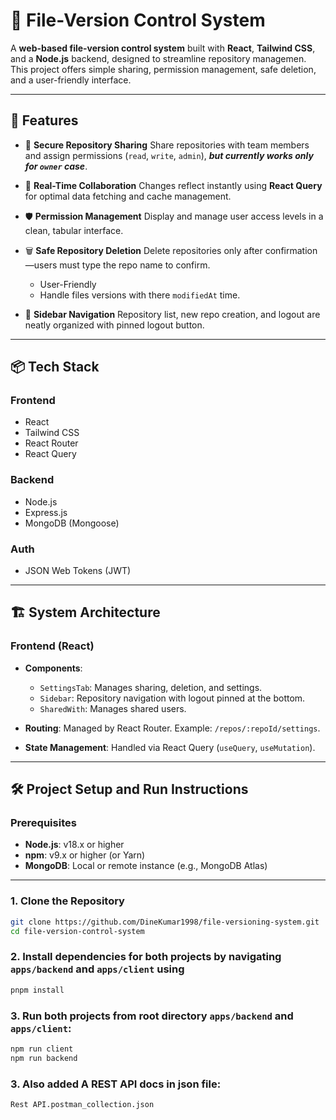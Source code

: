 # 📁 File-Version Control System

A **web-based file-version control system** built with **React**, **Tailwind CSS**, and a **Node.js** backend, designed to streamline repository managemen. This project offers simple sharing, permission management, safe deletion, and a user-friendly interface.

---

## 🚀 Features

- 🔐 **Secure Repository Sharing**
  Share repositories with team members and assign permissions (`read`, `write`, `admin`), ***but currently works only for `owner` case***.

- 🔄 **Real-Time Collaboration**
  Changes reflect instantly using **React Query** for optimal data fetching and cache management.

- 🛡️ **Permission Management**
  Display and manage user access levels in a clean, tabular interface.

- 🗑️ **Safe Repository Deletion**
  Delete repositories only after confirmation—users must type the repo name to confirm.

  - User-Friendly
  - Handle files versions with there `modifiedAt` time.

- 🧭 **Sidebar Navigation**
  Repository list, new repo creation, and logout are neatly organized with pinned logout button.

---

## 📦 Tech Stack

### Frontend
- React
- Tailwind CSS
- React Router
- React Query

### Backend
- Node.js
- Express.js
- MongoDB (Mongoose)

### Auth
- JSON Web Tokens (JWT)

---

## 🏗️ System Architecture

### Frontend (React)
- **Components**:
  - `SettingsTab`: Manages sharing, deletion, and settings.
  - `Sidebar`: Repository navigation with logout pinned at the bottom.
  - `SharedWith`: Manages shared users.

- **Routing**: Managed by React Router. Example: `/repos/:repoId/settings`.

- **State Management**: Handled via React Query (`useQuery`, `useMutation`).

---

## 🛠️ Project Setup and Run Instructions

### Prerequisites

- **Node.js**: v18.x or higher
- **npm**: v9.x or higher (or Yarn)
- **MongoDB**: Local or remote instance (e.g., MongoDB Atlas)

---

### 1. Clone the Repository

```bash
git clone https://github.com/DineKumar1998/file-versioning-system.git
cd file-version-control-system
```

### 2. Install dependencies for both projects by navigating `apps/backend` and `apps/client` using
```bash
pnpm install
```

### 3. Run both projects from root directory `apps/backend` and `apps/client`:
```bash
npm run client
npm run backend
```
### 3. Also added A REST API docs in json file:
```bash
Rest API.postman_collection.json
```
